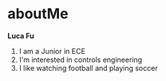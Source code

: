 # aboutMe

**Luca Fu** 

1. I am a Junior in ECE 
2. I'm interested in controls engineering 
3. I like watching football and playing soccer

